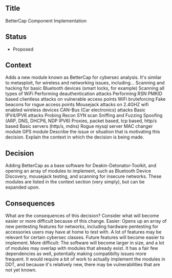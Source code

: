 ## Title

BetterCap Component Implementation

## Status

-   Proposed

## Context

Adds a new module known as BetterCap for cybersec analysis. It's similar to metasploit, for wireless and networking issues, including...
Scanning and hacking for basic Bluetooth devices (smart locks, for example)
Scanning all types of WiFi
Performing deauthentication attacks
Performing RSN PMKID based clientless attacks on vulnerable access points
WiFi bruteforcing
Fake beacons for rogue access points
Mousejack attacks on 2.4GHZ wifi enabled wireless devices
CAN-Bus (Car electronics) attacks
Basic IPV4/IPV6 attacks
Probing
Recon
SYN scan
Sniffing and Fuzzing
Spoofing (ARP, DNS, DHCP6, NDP IPV6)
Proxies, packet based, tcp based, http/s based
Basic servers (http/s, mdns)
Rogue mysql server
MAC changer module
GPS module
Describe the issue or situation that is motivating this decision. Explain the context in which the decision is being made.

## Decision

Adding BetterCap as a base software for Deakin-Detonator-Toolkit, and opening an array of modules to implement, such as Bluetooth Device Discovery, mousejack testing, and scanning for insecure networks.
These modules are listed in the context section (very simply), but can be expanded upon.

## Consequences

What are the consequences of this decision? Consider what will become easier or more difficult because of this change.
Easier:
Opens up an array of new pentesting features for networks, including hardware pentesting for accessories users may have at home to test with.
A lot of features may be relevant for certain cybersec classes.
Future features will become easier to implement.
More difficult:
The software will become larger in size, and a lot of modules may overlap with modules that already exist.
It has a fair few dependencies as well, potentially making compatibilty issues more frequent.
It would require a bit of work to actually implement the modules in DDT, and because it's relatively new, there may be vulnerabilities that are not yet known.
